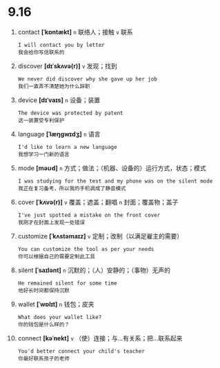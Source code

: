 # 9.16

1. contact **[ˈkɒntækt]** `n` 联络人；接触 `v` 联系

   ```
   I will contact you by letter
   我会给你写信联系的
   ```

2. discover **[dɪˈskʌvə(r)]** `v` 发现；找到

   ```
   We never did discover why she gave up her job
   我们一直弄不清楚她为什么辞职
   ```

3. device **[dɪˈvaɪs]** `n` 设备；装置

   ```
   The device was protected by patent
   这一装置受专利保护
   ```

4. language **[ˈlæŋɡwɪdʒ]** `n` 语言

   ```
   I'd like to learn a new language
   我想学习一门新的语言
   ```

5. mode **[məʊd]** `n` 方式；做法；（机器、设备的）运行方式，状态；模式

   ```
   I was studying for the test and my phone was on the silent mode
   我正在复习备考，所以我的手机调成了静音模式
   ```

6. cover **[ˈkʌvə(r)]** `v` 覆盖；遮盖；翻唱 `n` 封面；覆盖物；盖子

   ```
   I've just spotted a mistake on the front cover
   我刚才在封面上发现一处错误
   ```

7. customize **[ˈkʌstəmaɪz]** `v` 定制；改制（以满足雇主的需要）

   ```
   You can customize the tool as per your needs
   你可以根据自己的需要定制此工具
   ```

8. silent **[ˈsaɪlənt]** `n` 沉默的；（人）安静的；（事物）无声的

   ```
   He remained silent for some time
   他好长时间都保持沉默
   ```

9. wallet **[ˈwɒlɪt]** `n` 钱包；皮夹

   ```
   What does your wallet like?
   你的钱包是什么样的？
   ```

10. connect **[kəˈnekt]** `v` （使）连接；与...有关系；把...联系起来

    ```
    You'd better connect your child's teacher
    你最好联系孩子的老师
    ```
